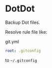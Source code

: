 # DotDot

Backup Dot files.

Resolve rule file like:

git.yml
```yml
root: .gitconfig
```

to `~/.gitconfig`